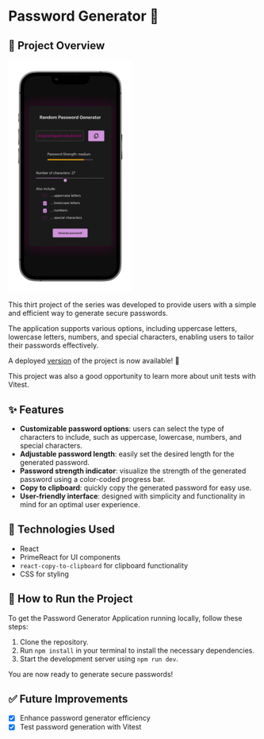 # Password Generator 🔑

## 📝 Project Overview

<img src="./src/assets/result/password-generator_final_result.png" alt="Password generator interface" width="250"/>

This  thirt project of the series was developed to provide users with a simple and efficient way to generate secure passwords.

The application supports various options, including uppercase letters, lowercase letters, numbers, and special characters, enabling users to tailor their passwords effectively.

A deployed [version](https://password-generator.nolliechtn6.com/) of the project is now available! 🚀

This project was also a good opportunity to learn more about unit tests with Vitest.

## ✨ Features

- **Customizable password options**: users can select the type of characters to include, such as uppercase, lowercase, numbers, and special characters.
- **Adjustable password length**: easily set the desired length for the generated password.
- **Password strength indicator**: visualize the strength of the generated password using a color-coded progress bar.
- **Copy to clipboard**: quickly copy the generated password for easy use.
- **User-friendly interface**: designed with simplicity and functionality in mind for an optimal user experience.

## 🔧 Technologies Used

- React
- PrimeReact for UI components
- `react-copy-to-clipboard` for clipboard functionality
- CSS for styling

## 🚀 How to Run the Project

To get the Password Generator Application running locally, follow these steps:

1. Clone the repository.
2. Run `npm install` in your terminal to install the necessary dependencies.
3. Start the development server using `npm run dev`.

You are now ready to generate secure passwords!

## ✅ Future Improvements

- [x] Enhance password generator efficiency
- [x] Test password generation with Vitest
